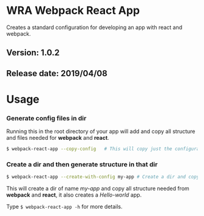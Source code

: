 # WRA Webpack React App

Creates a standard configuration for developing an app with react and webpack.

## Version: 1.0.2

## Release date: 2019/04/08

# Usage

### Generate config files in dir
Running this in the root directory of your app will add and copy all structure and files needed for **webpack** and **react**.
```sh
$ webpack-react-app --copy-config   # This will copy just the configuration files
```

### Create a dir and then generate structure in that dir
```sh
$ webpack-react-app --create-with-config my-app # Create a dir and copy the configuration in there
```
This will create a dir of name *my-app* and copy all structure needed from **webpack** and **react**, it also creates a *Hello-world* app.

Type `$ webpack-react-app -h` for more details.
